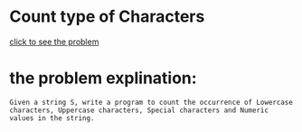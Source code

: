 # Count type of Characters


[click to see the problem](https://practice.geeksforgeeks.org/problems/count-type-of-characters3635/1?page=4&difficulty[]=-2&sortBy=submissions)



 # the problem explination:
    Given a string S, write a program to count the occurrence of Lowercase characters, Uppercase characters, Special characters and Numeric values in the string.





 